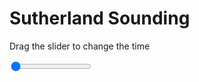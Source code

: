 <h1>Sutherland Sounding</h1>
<p>Drag the slider to change the time</p>

<div class="slidecontainer">
<input oninput='setImage(this)' class="slider" type="range" min="0" max="5" value="0" step="1" />
<img id='img'/>
</div>

<script>
var img = document.getElementById('img');
var img_array = ['/assets/images/skwt/skd_sul_wrfout_d01_2020-07-12_12:00:00.png',
'/assets/images/skwt/skd_sul_wrfout_d01_2020-07-12_18:00:00.png',
'/assets/images/skwt/skd_sul_wrfout_d01_2020-07-13_00:00:00.png',
'/assets/images/skwt/skd_sul_wrfout_d01_2020-07-13_06:00:00.png',
'/assets/images/skwt/skd_sul_wrfout_d01_2020-07-13_12:00:00.png',];
function setImage(obj)
{
        var value = obj.value;
        img.src = img_array[value];

}
</script>
